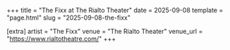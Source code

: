 +++
title = "The Fixx at The Rialto Theater"
date = 2025-09-08
template = "page.html"
slug = "2025-09-08-the-fixx"

[extra]
artist = "The Fixx"
venue = "The Rialto Theater"
venue_url = "https://www.rialtotheatre.com/"
+++
